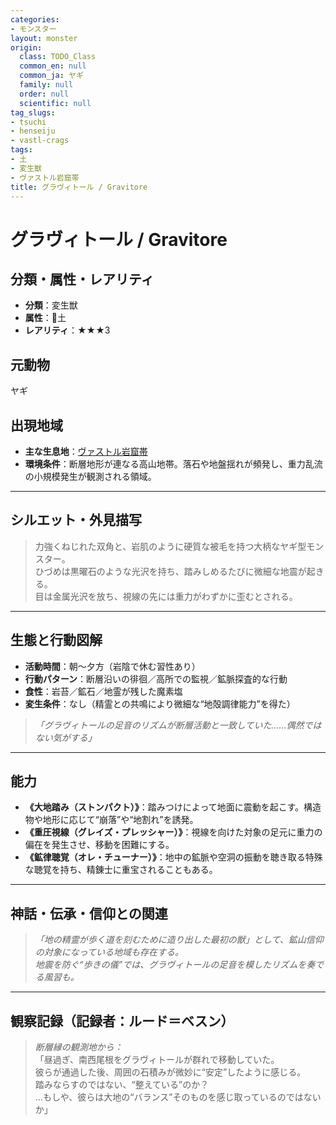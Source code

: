 ```yaml
---
categories:
- モンスター
layout: monster
origin:
  class: TODO_Class
  common_en: null
  common_ja: ヤギ
  family: null
  order: null
  scientific: null
tag_slugs:
- tsuchi
- henseiju
- vastl-crags
tags:
- 土
- 変生獣
- ヴァストル岩窟帯
title: グラヴィトール / Gravitore
---
```


# グラヴィトール / Gravitore

## 分類・属性・レアリティ
* **分類**：変生獣  
* **属性**：🌱土  
* **レアリティ**：★★★3

## 元動物
ヤギ

## 出現地域
* **主な生息地**：[ヴァストル岩窟帯](../place/vastl_crags.md)  
* **環境条件**：断層地形が連なる高山地帯。落石や地盤揺れが頻発し、重力乱流の小規模発生が観測される領域。

---

## シルエット・外見描写
> 力強くねじれた双角と、岩肌のように硬質な被毛を持つ大柄なヤギ型モンスター。  
> ひづめは黒曜石のような光沢を持ち、踏みしめるたびに微細な地震が起きる。  
> 目は金属光沢を放ち、視線の先には重力がわずかに歪むとされる。

---

## 生態と行動図解
* **活動時間**：朝〜夕方（岩陰で休む習性あり）  
* **行動パターン**：断層沿いの徘徊／高所での監視／鉱脈探査的な行動  
* **食性**：岩苔／鉱石／地霊が残した魔素塩  
* **変生条件**：なし（精霊との共鳴により微細な“地殻調律能力”を得た）

> *「グラヴィトールの足音のリズムが断層活動と一致していた……偶然ではない気がする」*

---

## 能力
* **《大地踏み（ストンパクト）》**：踏みつけによって地面に震動を起こす。構造物や地形に応じて“崩落”や“地割れ”を誘発。  
* **《重圧視線（グレイズ・プレッシャー）》**：視線を向けた対象の足元に重力の偏在を発生させ、移動を困難にする。  
* **《鉱律聴覚（オレ・チューナー）》**：地中の鉱脈や空洞の振動を聴き取る特殊な聴覚を持ち、精錬士に重宝されることもある。

---

## 神話・伝承・信仰との関連
> *「地の精霊が歩く道を刻むために造り出した最初の獣」として、鉱山信仰の対象になっている地域も存在する。  
地震を防ぐ“歩きの儀”では、グラヴィトールの足音を模したリズムを奏でる風習も。*

---

## 観察記録（記録者：ルード＝ベスン）

> *断層縁の観測地から：*  
> 「昼過ぎ、南西尾根をグラヴィトールが群れで移動していた。  
> 彼らが通過した後、周囲の石積みが微妙に“安定”したように感じる。  
> 踏みならすのではない、“整えている”のか？  
> …もしや、彼らは大地の“バランス”そのものを感じ取っているのではないか」